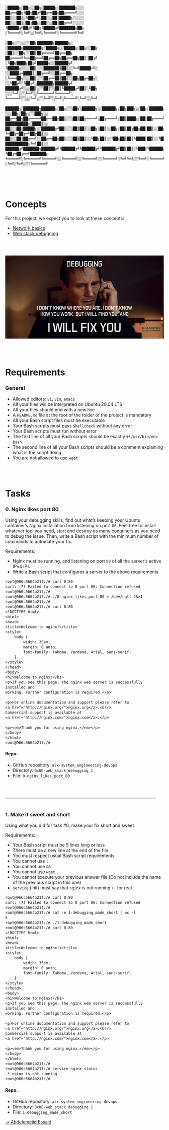 ```
░█████╗░██╗░░██╗░█████╗░███████╗░░░
██╔══██╗╚██╗██╔╝██╔══██╗██╔════╝░░░
██║░░██║░╚███╔╝░██║░░██║█████╗░░░░░
██║░░██║░██╔██╗░██║░░██║██╔══╝░░░░░
╚█████╔╝██╔╝╚██╗╚█████╔╝███████╗██╗
░╚════╝░╚═╝░░╚═╝░╚════╝░╚══════╝╚═╝

░██╗░░░░░░░██╗███████╗██████╗░  ░██████╗████████╗░█████╗░░█████╗░██╗░░██╗
░██║░░██╗░░██║██╔════╝██╔══██╗  ██╔════╝╚══██╔══╝██╔══██╗██╔══██╗██║░██╔╝
░╚██╗████╗██╔╝█████╗░░██████╦╝  ╚█████╗░░░░██║░░░███████║██║░░╚═╝█████═╝░
░░████╔═████║░██╔══╝░░██╔══██╗  ░╚═══██╗░░░██║░░░██╔══██║██║░░██╗██╔═██╗░
░░╚██╔╝░╚██╔╝░███████╗██████╦╝  ██████╔╝░░░██║░░░██║░░██║╚█████╔╝██║░╚██╗
░░░╚═╝░░░╚═╝░░╚══════╝╚═════╝░  ╚═════╝░░░░╚═╝░░░╚═╝░░╚═╝░╚════╝░╚═╝░░╚═╝

██████╗░███████╗██████╗░██╗░░░██╗░██████╗░░██████╗░██╗███╗░░██╗░██████╗░  ░░░██╗░██╗░░░███╗░░
██╔══██╗██╔════╝██╔══██╗██║░░░██║██╔════╝░██╔════╝░██║████╗░██║██╔════╝░  ██████████╗░████║░░
██║░░██║█████╗░░██████╦╝██║░░░██║██║░░██╗░██║░░██╗░██║██╔██╗██║██║░░██╗░  ╚═██╔═██╔═╝██╔██║░░
██║░░██║██╔══╝░░██╔══██╗██║░░░██║██║░░╚██╗██║░░╚██╗██║██║╚████║██║░░╚██╗  ██████████╗╚═╝██║░░
██████╔╝███████╗██████╦╝╚██████╔╝╚██████╔╝╚██████╔╝██║██║░╚███║╚██████╔╝  ╚██╔═██╔══╝███████╗
╚═════╝░╚══════╝╚═════╝░░╚═════╝░░╚═════╝░░╚═════╝░╚═╝╚═╝░░╚══╝░╚═════╝░  ░╚═╝░╚═╝░░░╚══════╝
```


<br><br><br>


# Concepts

For this project, we expect you to look at these concepts:

* [Network basics](https://intranet.alxswe.com/concepts/33)
* [Web stack debugging](https://intranet.alxswe.com/concepts/68)


<br><br>

![concept image](./images/concept.jpg)

<br><br>

# Requirements

### General

* Allowed editors: `vi`, `vim`, `emacs`
* All your files will be interpreted on Ubuntu 20.04 LTS
* All your files should end with a new line
* A `README.md` file at the root of the folder of the project is mandatory
* All your Bash script files must be executable
* Your Bash scripts must pass `Shellcheck` without any error
* Your Bash scripts must run without error
* The first line of all your Bash scripts should be exactly `#!/usr/bin/env bash`
* The second line of all your Bash scripts should be a comment explaining what is the script doing
* You are not allowed to use `wget`

<br><br>

# Tasks


### 0. Nginx likes port 80 


Using your debugging skills, find out what’s keeping your Ubuntu container’s Nginx installation from listening on port `80`. Feel free to install whatever tool you need, start and destroy as many containers as you need to debug the issue. Then, write a Bash script with the minimum number of commands to automate your fix.

Requirements:

* Nginx must be running, and listening on port `80` of all the server’s active IPv4 IPs
* Write a Bash script that configures a server to the above requirements


```
root@966c5664b21f:/# curl 0:80
curl: (7) Failed to connect to 0 port 80: Connection refused
root@966c5664b21f:/#
root@966c5664b21f:/# ./0-nginx_likes_port_80 > /dev/null 2&>1
root@966c5664b21f:/#
root@966c5664b21f:/# curl 0:80
<!DOCTYPE html>
<html>
<head>
<title>Welcome to nginx!</title>
<style>
    body {
        width: 35em;
        margin: 0 auto;
        font-family: Tahoma, Verdana, Arial, sans-serif;
    }
</style>
</head>
<body>
<h1>Welcome to nginx!</h1>
<p>If you see this page, the nginx web server is successfully installed and
working. Further configuration is required.</p>

<p>For online documentation and support please refer to
<a href="http://nginx.org/">nginx.org</a>.<br/>
Commercial support is available at
<a href="http://nginx.com/">nginx.com</a>.</p>

<p><em>Thank you for using nginx.</em></p>
</body>
</html>
root@966c5664b21f:/#
```



#### Repo:

* GitHub repository: `alx-system_engineering-devops`
* Directory: `0x0E-web_stack_debugging_1`
* File: `0-nginx_likes_port_80`


<br><br>___________________________________________________________________________<br><br>


### 1. Make it sweet and short


Using what you did for task #0, make your fix short and sweet.

Requirements:

* Your Bash script must be 5 lines long or less
* There must be a new line at the end of the file
* You must respect usual Bash script requirements
* You cannot use `;`
* You cannot use `&&`
* You cannot use `wget`
* You cannot execute your previous answer file (Do not include the name of the previous script in this one)
* `service` (init) must say that `nginx` is not running ← for real


```
root@966c5664b21f:/# curl 0:80
curl: (7) Failed to connect to 0 port 80: Connection refused
root@966c5664b21f:/#
root@966c5664b21f:/# cat -e 1-debugging_made_short | wc -l
5
root@966c5664b21f:/# ./1-debugging_made_short
root@966c5664b21f:/# curl 0:80
<!DOCTYPE html>
<html>
<head>
<title>Welcome to nginx!</title>
<style>
    body {
        width: 35em;
        margin: 0 auto;
        font-family: Tahoma, Verdana, Arial, sans-serif;
    }
</style>
</head>
<body>
<h1>Welcome to nginx!</h1>
<p>If you see this page, the nginx web server is successfully installed and
working. Further configuration is required.</p>

<p>For online documentation and support please refer to
<a href="http://nginx.org/">nginx.org</a>.<br/>
Commercial support is available at
<a href="http://nginx.com/">nginx.com</a>.</p>

<p><em>Thank you for using nginx.</em></p>
</body>
</html>
root@966c5664b21f:/#
root@966c5664b21f:/# service nginx status
 * nginx is not running
root@966c5664b21f:/#
```



#### Repo:

* GitHub repository: `alx-system_engineering-devops`
* Directory: `0x0E-web_stack_debugging_1`
* File: `1-debugging_made_short`


[-> Abdelemejid Essaid](https://github.com/abdelemjidessaid/alx-system_engineering-devops/tree/main/0x0E-web_stack_debugging_1)